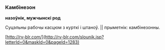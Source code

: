 ### Камбінезон
**назоўнік, мужчынскі род**

Суцэльны рабочы касцюм з курткі і штаноў. || прыметнік: камбінезонны.

<a rel="author">[http://rv-blr.com/](http://rv-blr.com/slounik.jsp?letterId=0&maskId=0&pageId=1283)</a>

